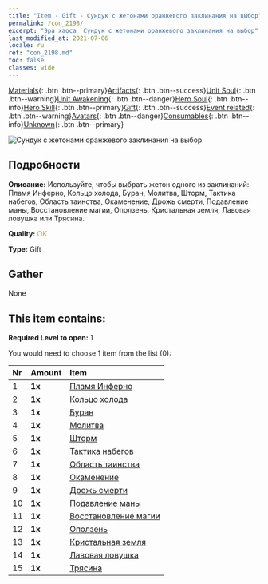 ```yaml
---
title: "Item - Gift - Сундук с жетонами оранжевого заклинания на выбор"
permalink: /con_2198/
excerpt: "Эра хаоса  Сундук с жетонами оранжевого заклинания на выбор"
last_modified_at: 2021-07-06
locale: ru
ref: "con_2198.md"
toc: false
classes: wide
---
```

 [Materials](/ItemsRU/){: .btn .btn--primary}[Artifacts](/ItemsRU/Artifacts/){: .btn .btn--success}[Unit Soul](/ItemsRU/UnitSoul/){: .btn .btn--warning}[Unit Awakening](/ItemsRU/UnitAwakening/){: .btn .btn--danger}[Hero Soul](/ItemsRU/HeroSoul/){: .btn .btn--info}[Hero Skill](/ItemsRU/HeroSkill/){: .btn .btn--primary}[Gift](/ItemsRU/Gift/){: .btn .btn--success}[Event related](/ItemsRU/Events/){: .btn .btn--warning}[Avatars](/ItemsRU/Avatars/){: .btn .btn--danger}[Consumables](/ItemsRU/Consumables/){: .btn .btn--info}[Unknown](/ItemsRU/Unknown/){: .btn .btn--primary}

 ![Сундук с жетонами оранжевого заклинания на выбор](/images/t/i_7012.png)

## Подробности
 **Описание:** Используйте, чтобы выбрать жетон одного из заклинаний: Пламя Инферно, Кольцо холода, Буран, Молитва, Шторм, Тактика набегов, Область таинства, Окаменение, Дрожь смерти, Подавление маны, Восстановление магии, Оползень, Кристальная земля, Лавовая ловушка или Трясина.

 **Quality:** <span style="color: #FF8C00">OK</span>

 **Type:** Gift

## Gather

  None

## This item contains:

 **Required Level to open:** 1

 You would need to choose 1 item from the list (0):

  | Nr | Amount |     Item    |
  |:---|:-------|:------------|
  | 1 |  **1x** | [Пламя Инферно](/ItemsRU/her_406/) |  | 
  | 2 |  **1x** | [Кольцо холода](/ItemsRU/her_421/) |  | 
  | 3 |  **1x** | [Буран](/ItemsRU/her_423/) |  | 
  | 4 |  **1x** | [Молитва](/ItemsRU/her_432/) |  | 
  | 5 |  **1x** | [Шторм](/ItemsRU/her_445/) |  | 
  | 6 |  **1x** | [Тактика набегов](/ItemsRU/her_450/) |  | 
  | 7 |  **1x** | [Область таинства](/ItemsRU/her_470/) |  | 
  | 8 |  **1x** | [Окаменение](/ItemsRU/her_471/) |  | 
  | 9 |  **1x** | [Дрожь смерти](/ItemsRU/her_456/) |  | 
  | 10 |  **1x** | [Подавление маны](/ItemsRU/her_480/) |  | 
  | 11 |  **1x** | [Восстановление магии](/ItemsRU/her_482/) |  | 
  | 12 |  **1x** | [Оползень](/ItemsRU/her_472/) |  | 
  | 13 |  **1x** | [Кристальная земля](/ItemsRU/her_474/) |  | 
  | 14 |  **1x** | [Лавовая ловушка](/ItemsRU/her_475/) |  | 
  | 15 |  **1x** | [Трясина](/ItemsRU/her_476/) |  | 
